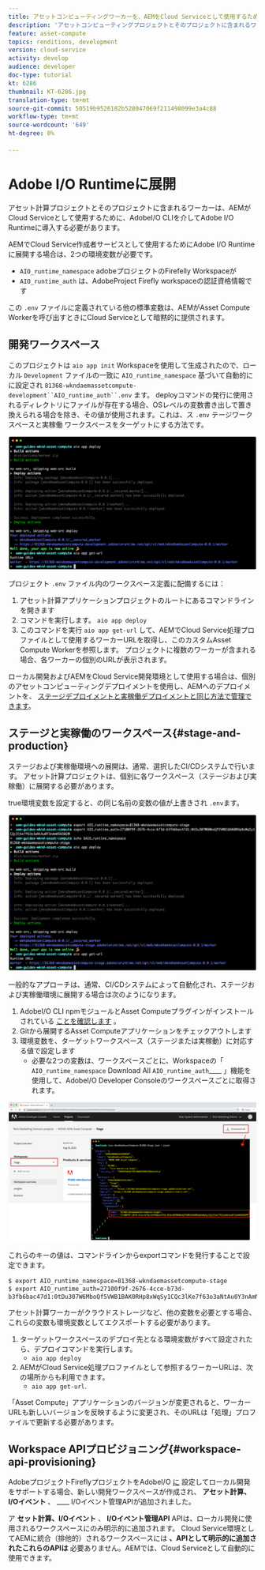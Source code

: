 ```yaml
---
title: アセットコンピューティングワーカーを、AEMをCloud Serviceとして使用するためにAdobe I/O Runtimeに導入
description: 'アセットコンピューティングプロジェクトとそのプロジェクトに含まれるワーカーは、AEMがCloud Serviceとして使用するためにAdobe I/O Runtimeにデプロイする必要があります。 '
feature: asset-compute
topics: renditions, development
version: cloud-service
activity: develop
audience: developer
doc-type: tutorial
kt: 6286
thumbnail: KT-6286.jpg
translation-type: tm+mt
source-git-commit: 50519b9526182b528047069f211498099e3a4c88
workflow-type: tm+mt
source-wordcount: '649'
ht-degree: 0%

---
```



# Adobe I/O Runtimeに展開

アセット計算プロジェクトとそのプロジェクトに含まれるワーカーは、AEMがCloud Serviceとして使用するために、AdobeI/O CLIを介してAdobe I/O Runtimeに導入する必要があります。

AEMでCloud Service作成者サービスとして使用するためにAdobe I/O Runtimeに展開する場合は、2つの環境変数が必要です。

+ `AIO_runtime_namespace` adobeプロジェクトのFirefelly Workspaceが
+ `AIO_runtime_auth` は、AdobeProject Firefly workspaceの認証資格情報です

この `.env` ファイルに定義されている他の標準変数は、AEMがAsset Compute Workerを呼び出すときにCloud Serviceとして暗黙的に提供されます。

## 開発ワークスペース

このプロジェクトは `aio app init` Workspaceを使用して生成されたので、ローカル `Development` ファイルの一致に `AIO_runtime_namespace` 基づいて自動的にに設定され `81368-wkndaemassetcompute-development``AIO_runtime_auth``.env` ます。  deployコマンドの発行に使用されるディレクトリにファイルが存在する場合、OSレベルの変数書き出しで置き換えられる場合を除き、その値が使用されます。これは、ス `.env` テージワークスペースと実稼働 [](#stage-and-production) ワークスペースをターゲットにする方法です。

![.env変数を使用したaioアプリのデプロイ](./assets/runtime/development__aio.png)

プロジェクト `.env` ファイル内のワークスペース定義に配備するには：

1. アセット計算アプリケーションプロジェクトのルートにあるコマンドラインを開きます
1. コマンドを実行します。 `aio app deploy`
1. このコマンドを実行 `aio app get-url` して、AEMでCloud Service処理プロファイルとして使用するワーカーURLを取得し、このカスタムAsset Compute Workerを参照します。 プロジェクトに複数のワーカーが含まれる場合、各ワーカーの個別のURLが表示されます。

ローカル開発およびAEMをCloud Service開発環境として使用する場合は、個別のアセットコンピューティングデプロイメントを使用し、AEMへのデプロイメントを、 [ステージデプロイメントと実稼働デプロイメントと同じ方法で管理できます](#stage-and-production)。

## ステージと実稼働のワークスペース{#stage-and-production}

ステージおよび実稼働環境への展開は、通常、選択したCI/CDシステムで行います。 アセット計算プロジェクトは、個別に各ワークスペース（ステージおよび実稼働）に展開する必要があります。

true環境変数を設定すると、の同じ名前の変数の値が上書きされ `.env`ます。

![エクスポート変数を使用したaioアプリのデプロイ](./assets/runtime/stage__export-and-aio.png)

一般的なアプローチは、通常、CI/CDシステムによって自動化され、ステージおよび実稼働環境に展開する場合は次のようになります。

1. AdobeI/O CLI npmモジュールとAsset Computeプラグインがインストールされている [ことを確認します](../set-up/development-environment.md#aio) 。
1. Gitから展開するAsset Computeアプリケーションをチェックアウトします
1. 環境変数を、ターゲットワークスペース（ステージまたは実稼動）に対応する値で設定します
   + 必要な2つの変数は、ワークスペースごとに、Workspaceの「 `AIO_runtime_namespace` Download All `AIO_runtime_auth`____ 」機能を使用して、AdobeI/O Developer Consoleのワークスペースごとに取得されます。

![Adobe開発者コンソール — AIOランタイム名前空間と認証](./assets/runtime/stage-auth-namespace.png)

これらのキーの値は、コマンドラインからexportコマンドを発行することで設定できます。

```
$ export AIO_runtime_namespace=81368-wkndaemassetcompute-stage
$ export AIO_runtime_auth=27100f9f-2676-4cce-b73d-b3fb6bac47d1:0tDu307W6MboQf5VWB1BAK0RHp8xWqSy1CQc3lKe7f63o3aNtAu0Y3nAmN56502W
```

アセット計算ワーカーがクラウドストレージなど、他の変数を必要とする場合、これらの変数も環境変数としてエクスポートする必要があります。

1. ターゲットワークスペースのデプロイ先となる環境変数がすべて設定されたら、デプロイコマンドを実行します。
   + `aio app deploy`
1. AEMがCloud Service処理プロファイルとして参照するワーカーURLは、次の場所からも利用できます。
   + `aio app get-url`.

「Asset Compute」アプリケーションのバージョンが変更されると、ワーカーURLも新しいバージョンを反映するように変更され、そのURLは「処理」プロファイルで更新する必要があります。

## Workspace APIプロビジョニング{#workspace-api-provisioning}

AdobeプロジェクトFireflyプロジェクトをAdobeI/O [に](../set-up/firefly.md) 設定してローカル開発をサポートする場合、新しい開発ワークスペースが作成され、 __アセット計算、I/Oイベント__ 、 ____ I/Oイベント管理APIが追加されました。

ア __セット計算、I/Oイベント__ 、 __I/Oイベント管理API__ APIは、ローカル開発に使用されるワークスペースにのみ明示的に追加されます。 Cloud Service環境としてAEMに統合（排他的）されるワークスペースには __、APIとして明示的に追加されたこれらのAPIは__ 必要ありません。AEMでは、Cloud Serviceとして自動的に使用できます。
